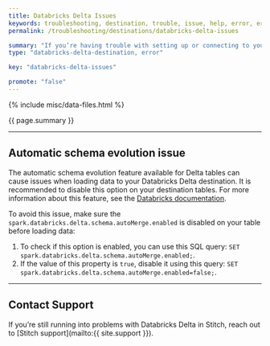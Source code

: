 ```yaml
---
title: Databricks Delta Issues
keywords: troubleshooting, destination, trouble, issue, help, error, errors, databricks delta
permalink: /troubleshooting/destinations/databricks-delta-issues

summary: "If you’re having trouble with setting up or connecting to your Databricks Delta data warehouse in Stitch, try these troubleshooting steps before reaching out to support."
type: "databricks-delta-destination, error"

key: "databricks-delta-issues"

promote: "false"
---
```

{% include misc/data-files.html %}

{{ page.summary }}

---

## Automatic schema evolution issue

The automatic schema evolution feature available for Delta tables can cause issues when loading data to your Databricks Delta destination. It is recommended to disable this option on your destination tables. For more information about this feature, see the [Databricks documentation](https://docs.databricks.com/delta/delta-update.html#automatic-schema-evolution).

To avoid this issue, make sure the `spark.databricks.delta.schema.autoMerge.enabled` is disabled on your table before loading data:
1. To check if this option is enabled, you can use this SQL query: `SET spark.databricks.delta.schema.autoMerge.enabled;`.
2. If the value of this property is `true`, disable it using this query: `SET spark.databricks.delta.schema.autoMerge.enabled=false;`.



---

## Contact Support

If you’re still running into problems with Databricks Delta in Stitch, reach out to [Stitch support](mailto:{{ site.support }}).